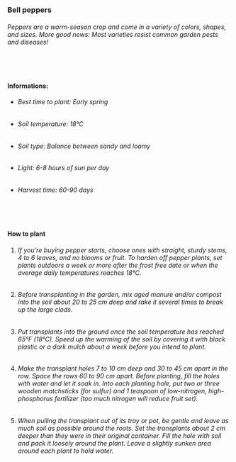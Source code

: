 ### Bell peppers

###### Peppers are a warm-season crop and come in a variety of colors, shapes, and sizes. More good news: Most varieties resist common garden pests and diseases!

###### ‎

#### Informations:

-   ###### Best time to plant: Early spring
-   ###### Soil temperature: 18°C
-   ###### Soil type: Balance between sandy and loamy
-   ###### Light: 6-8 hours of sun per day
-   ###### Harvest time: 60-90 days

###### ‎

#### How to plant

1. ###### If you’re buying pepper starts, choose ones with straight, sturdy stems, 4 to 6 leaves, and no blooms or fruit. To harden off pepper plants, set plants outdoors a week or more after the frost free date or when the average daily temperatures reaches 18°C.
2. ###### Before transplanting in the garden, mix aged manure and/or compost into the soil about 20 to 25 cm deep and rake it several times to break up the large clods.
3. ###### Put transplants into the ground once the soil temperature has reached 65°F (18°C). Speed up the warming of the soil by covering it with black plastic or a dark mulch about a week before you intend to plant.
4. ###### Make the transplant holes 7 to 10 cm deep and 30 to 45 cm apart in the row. Space the rows 60 to 90 cm apart. Before planting, fill the holes with water and let it soak in. Into each planting hole, put two or three wooden matchsticks (for sulfur) and 1 teaspoon of low-nitrogen, high-phosphorus fertilizer (too much nitrogen will reduce fruit set).
5. ###### When pulling the transplant out of its tray or pot, be gentle and leave as much soil as possible around the roots. Set the transplants about 2 cm deeper than they were in their original container. Fill the hole with soil and pack it loosely around the plant. Leave a slightly sunken area around each plant to hold water.
